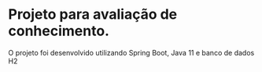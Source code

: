 # Projeto para avaliação de conhecimento.
O projeto foi desenvolvido utilizando Spring Boot, Java 11 e banco de dados H2
